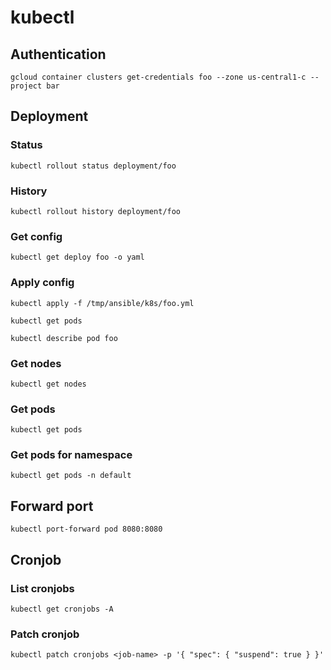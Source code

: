 # kubectl

## Authentication
`gcloud container clusters get-credentials foo --zone us-central1-c --project bar`

## Deployment

### Status
`kubectl rollout status deployment/foo`

### History
`kubectl rollout history deployment/foo`

### Get config
`kubectl get deploy foo -o yaml`

### Apply config
`kubectl apply -f /tmp/ansible/k8s/foo.yml`

`kubectl get pods`

`kubectl describe pod foo`

### Get nodes

`kubectl get nodes`

### Get pods

`kubectl get pods`

### Get pods for namespace
`kubectl get pods -n default`

## Forward port
`kubectl port-forward pod 8080:8080`

## Cronjob

### List cronjobs

`kubectl get cronjobs -A`

### Patch cronjob

`kubectl patch cronjobs <job-name> -p '{ "spec": { "suspend": true } }'`
